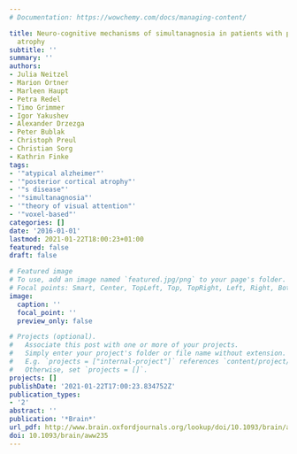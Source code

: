 ```yaml
---
# Documentation: https://wowchemy.com/docs/managing-content/

title: Neuro-cognitive mechanisms of simultanagnosia in patients with posterior cortical
  atrophy
subtitle: ''
summary: ''
authors:
- Julia Neitzel
- Marion Ortner
- Marleen Haupt
- Petra Redel
- Timo Grimmer
- Igor Yakushev
- Alexander Drzezga
- Peter Bublak
- Christoph Preul
- Christian Sorg
- Kathrin Finke
tags:
- '"atypical alzheimer"'
- '"posterior cortical atrophy"'
- '"s disease"'
- '"simultanagnosia"'
- '"theory of visual attention"'
- '"voxel-based"'
categories: []
date: '2016-01-01'
lastmod: 2021-01-22T18:00:23+01:00
featured: false
draft: false

# Featured image
# To use, add an image named `featured.jpg/png` to your page's folder.
# Focal points: Smart, Center, TopLeft, Top, TopRight, Left, Right, BottomLeft, Bottom, BottomRight.
image:
  caption: ''
  focal_point: ''
  preview_only: false

# Projects (optional).
#   Associate this post with one or more of your projects.
#   Simply enter your project's folder or file name without extension.
#   E.g. `projects = ["internal-project"]` references `content/project/deep-learning/index.md`.
#   Otherwise, set `projects = []`.
projects: []
publishDate: '2021-01-22T17:00:23.834752Z'
publication_types:
- '2'
abstract: ''
publication: '*Brain*'
url_pdf: http://www.brain.oxfordjournals.org/lookup/doi/10.1093/brain/aww235
doi: 10.1093/brain/aww235
---
```


